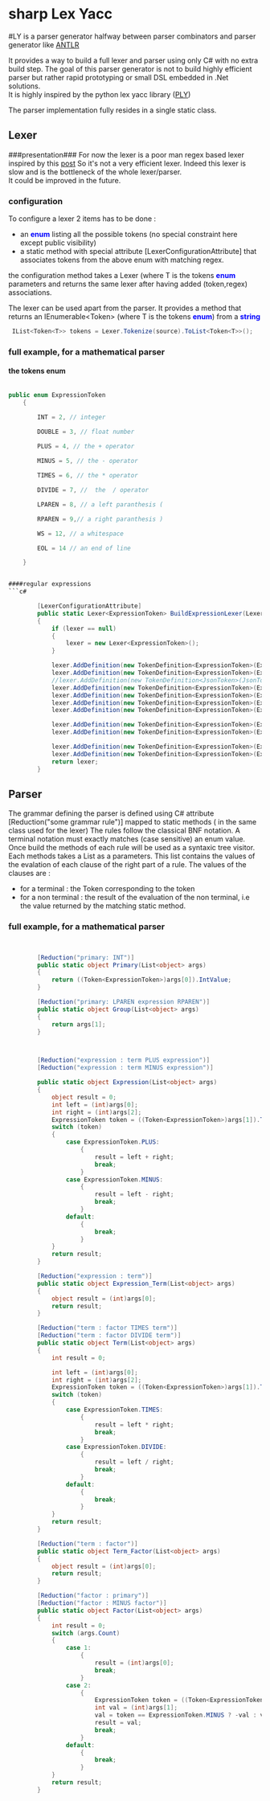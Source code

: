 # sharp Lex Yacc #

 #LY is a parser generator halfway between parser combinators and parser generator like [ANTLR](http://www.antlr.org/) 

It provides a way to build a full lexer and parser using only C# with no extra build step. The goal of this parser generator is not to build highly efficient parser but rather rapid prototyping or small DSL embedded in .Net solutions.   
It is highly inspired by the python lex yacc library ([PLY](http://www.dabeaz.com/ply/))

The parser implementation fully resides in a single static class.    

## Lexer ##

###presentation###
For now the lexer is a poor man regex based lexer inspired by this [post](https://blogs.msdn.microsoft.com/drew/2009/12/31/a-simple-lexer-in-c-that-uses-regular-expressions/) 
So it's not a very efficient lexer. Indeed this lexer is slow and is the bottleneck of the whole lexer/parser.  
It could be improved in the future.

### configuration ###

To configure a lexer 2 items has to be done :


- an <span style="color:blue">**enum**</span>  listing all the possible tokens (no special constraint here except public visibility)
- a static method with special attribute [LexerConfigurationAttribute] that associates tokens from the above enum with matching regex.
 
the configuration method takes a Lexer<T> (where T is the tokens <span style="color:blue">**enum**</span>  parameters and returns the same lexer after having added (token,regex) associations.

The lexer can be used apart from the parser. It provides a method that returns an IEnumerable<Token<T>> (where T is the tokens <span style="color:blue">**enum**</span>) from a <span style="color:blue">**string**</span>

```c#
 IList<Token<T>> tokens = Lexer.Tokenize(source).ToList<Token<T>>();
```

### full example, for a mathematical parser ###

#### the tokens enum ####

```c#

public enum ExpressionToken
    {

        INT = 2, // integer

        DOUBLE = 3, // float number
 
        PLUS = 4, // the + operator

        MINUS = 5, // the - operator

        TIMES = 6, // the * operator

        DIVIDE = 7, //  the  / operator

        LPAREN = 8, // a left paranthesis (

        RPAREN = 9,// a right paranthesis )

        WS = 12, // a whitespace

		EOL = 14 // an end of line

    }


####regular expressions
```c#

 		[LexerConfigurationAttribute]
        public static Lexer<ExpressionToken> BuildExpressionLexer(Lexer<ExpressionToken> lexer = null)
        {
 			if (lexer == null)
            {
                lexer = new Lexer<ExpressionToken>();
            }

            lexer.AddDefinition(new TokenDefinition<ExpressionToken>(ExpressionToken.DOUBLE, "[0-9]+\\.[0-9]+"));
            lexer.AddDefinition(new TokenDefinition<ExpressionToken>(ExpressionToken.INT, "[0-9]+"));
            //lexer.AddDefinition(new TokenDefinition<JsonToken>(JsonToken.IDENTIFIER, "[A-Za-z0-9_àâéèêëîô][A-Za-z0-9\u0080-\u00FF_àâéèêëîô°]*"));
            lexer.AddDefinition(new TokenDefinition<ExpressionToken>(ExpressionToken.PLUS, "\\+"));
            lexer.AddDefinition(new TokenDefinition<ExpressionToken>(ExpressionToken.MINUS, "\\-"));
            lexer.AddDefinition(new TokenDefinition<ExpressionToken>(ExpressionToken.TIMES, "\\*"));
            lexer.AddDefinition(new TokenDefinition<ExpressionToken>(ExpressionToken.DIVIDE, "\\/"));

            lexer.AddDefinition(new TokenDefinition<ExpressionToken>(ExpressionToken.LPAREN, "\\("));
            lexer.AddDefinition(new TokenDefinition<ExpressionToken>(ExpressionToken.RPAREN, "\\)"));

            lexer.AddDefinition(new TokenDefinition<ExpressionToken>(ExpressionToken.WS, "[ \\t]+", true));
            lexer.AddDefinition(new TokenDefinition<ExpressionToken>(ExpressionToken.EOL, "[\\n\\r]+", true, true));
            return lexer;
		}
``` 


## Parser ##

The grammar defining the parser is defined using C# attribute [Reduction("some grammar rule")] mapped to static methods ( in the same class used for the lexer)
The rules follow the classical BNF notation.
A terminal notation must exactly matches (case sensitive) an enum value.
Once build the methods of each rule will be used as a syntaxic tree visitor.
Each methods takes a List<object> as a parameters. This list contains the values of the evalation of each clause of the right part of a rule.
The values of the clauses are :
- for a terminal : the Token<T> corresponding to the token
- for a non terminal : the result of the evaluation of the non terminal, i.e the value returned by the matching static method. 

  
### full example, for a mathematical parser ###


```c#


        [Reduction("primary: INT")]
        public static object Primary(List<object> args)
        {
            return ((Token<ExpressionToken>)args[0]).IntValue;
        }

        [Reduction("primary: LPAREN expression RPAREN")]
        public static object Group(List<object> args)
        {
            return args[1];
        }



        [Reduction("expression : term PLUS expression")]
        [Reduction("expression : term MINUS expression")]

        public static object Expression(List<object> args)
        {
            object result = 0;
            int left = (int)args[0];
            int right = (int)args[2];
            ExpressionToken token = ((Token<ExpressionToken>)args[1]).TokenID;
            switch (token)
            {
                case ExpressionToken.PLUS:
                    {
                        result = left + right;
                        break;
                    }
                case ExpressionToken.MINUS:
                    {
                        result = left - right;
                        break;
                    }
                default:
                    {
                        break;
                    }
            }
            return result;
        }

        [Reduction("expression : term")]
        public static object Expression_Term(List<object> args)
        {
            object result = (int)args[0];
            return result;
        }

        [Reduction("term : factor TIMES term")]
        [Reduction("term : factor DIVIDE term")]
        public static object Term(List<object> args)
        {
            int result = 0;

            int left = (int)args[0];
            int right = (int)args[2];
            ExpressionToken token = ((Token<ExpressionToken>)args[1]).TokenID;
            switch (token)
            {
                case ExpressionToken.TIMES:
                    {
                        result = left * right;
                        break;
                    }
                case ExpressionToken.DIVIDE:
                    {
                        result = left / right;
                        break;
                    }
                default:
                    {
                        break;
                    }
            }
            return result;
        }

        [Reduction("term : factor")]
        public static object Term_Factor(List<object> args)
        {
            object result = (int)args[0];
            return result;
        }

        [Reduction("factor : primary")]
        [Reduction("factor : MINUS factor")]
        public static object Factor(List<object> args)
        {
            int result = 0;
            switch (args.Count)
            {
                case 1:
                    {
                        result = (int)args[0];
                        break;
                    }
                case 2:
                    {
                        ExpressionToken token = ((Token<ExpressionToken>)args[0]).TokenID;
                        int val = (int)args[1];
                        val = token == ExpressionToken.MINUS ? -val : val;
                        result = val;
                        break;
                    }
                default:
                    {
                        break;
                    }
            }
            return result;
        }

``` 
